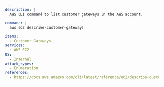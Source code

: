```yaml
---
description: |
  AWS CLI command to list customer gateways in the AWS account.

command: |
  aws ec2 describe-customer-gateways

items:
  - Customer Gateways
services:
  - AWS EC2
OS:
  - Internal
attack_types:
  - Enumeration
references:
  - https://docs.aws.amazon.com/cli/latest/reference/ec2/describe-customer-gateways.html
---
```


